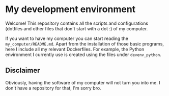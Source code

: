 
# My development environment

Welcome! This repository contains all the scripts and configurations (dotfiles and other files that don't start with a dot :) of my computer.

If you want to have my computer you can start reading the `my_computer/README.md`.
Apart from the installation of those basic programs, here I include all my relevant Dockerfiles.
For example, the Python environment I currently use is created using the files under `devenv_python`.


## Disclaimer

Obviously, having the software of my computer will not turn you into me.
I don't have a repository for that, I'm sorry bro.

